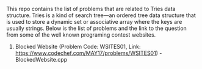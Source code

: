 This repo contains the list of problems that are related to Tries data structure. Tries is a kind of search tree—an ordered tree data structure that is used to store a dynamic set or associative array where the keys are usually strings.
Below is the list of problems and the link to the question from some of the well known programing contest websites.

1. Blocked Website (Problem Code: WSITES01, Link: https://www.codechef.com/MAY17/problems/WSITES01) - BlockedWebsite.cpp

